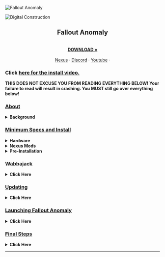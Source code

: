 <a name="falloutanomalymaster"></a>

![Fallout Anomaly](https://github.com/NomadsReach/Test32/assets/144523850/c415a315-09ae-4fd7-985e-59e007b32493)

![Digital Construction](https://www.fg-a.com/under-construction/digital-construction.gif)

<h2 style="text-align:center;">Fallout Anomaly</h2>

<p align="center">
  <br />
  <a href="https://github.com/NomadsReach/Fallout-Anomaly"><strong>DOWNLOAD »</strong></a>
  <br />
  <br />
  <a href="https://www.nexusmods.com/fallout4/mods/74075">Nexus</a>
  ·
  <a href="https://discord.gg/MpaKxpkYw3">Discord</a>
  ·
  <a href="https://www.youtube.com/channel/UCowoMPzQU_WfQcNp6bMj1zg">Youtube</a>
  ·
</p>

### Click [here for the install video.](https://www.youtube.com/watch?v=z2EXvKHlHRU) 

<strong> THIS DOES NOT EXCUSE YOU FROM READING EVERYTHING BELOW! Your failure to read will result in crashing. You MUST still go over everything below!</strong>


  ### <strong><ins>About</strong></ins>
<details>
  <summary><strong>Background</strong></summary>
    
  * The S.T.A.L.K.E.R. series, developed by Ukrainian game studio GSC Game World, has long been hailed for its masterful blend of survival horror, open-world exploration, and atmospheric storytelling. Set in the Chernobyl Exclusion Zone, these games create a sense of dread and unease, making players question their every step in the desolate wasteland. Fallout 4, on the other hand, is renowned for its vast open world and role-playing elements, set in a retro-futuristic post-apocalyptic America.
  
  * We recognized the opportunity to combine the strengths of both worlds. Drawing inspiration from the bleak and perilous world of S.T.A.L.K.E.R. and leveraging the expansive sandbox of Fallout 4, we embarked on a mission to create a modlist that would redefine the Fallout experience. The result is a remarkable fusion of the two franchises, offering a unique blend of survival, exploration, and storytelling.
  
  <ins>To put it simply, we plan to combine the two.</ins>

  Find the entire mod list here: [Load Order Libary](https://loadorderlibrary.com/lists/fallout-anomaly-049)
</details>


### <ins><strong>Minimum Specs and Install</ins></strong>
<details>
  <summary><strong>Hardware</strong></summary>

- CPU: A modern CPU with at least 6 cores and a clock speed of 3GHz.
- RAM: Aim for 16GB, but 32GB is even better.
- Video Card: At least 4GB of memory, ideally 6GB.
- OS: Windows 10/11 (64-bit).
- Free Disk Space: At least 300GB, preferably on an SSD for optimal performance.

</details>

<details>
  <summary><strong>Nexus Mods</strong></summary>

  ---

  * **While not mandatory, Nexus Premium is strongly advised as it streamlines the mod download and installation process, saving you time. By opting for Nexus Premium, you'll enjoy uncapped download speeds and won't have to manually approve each download. This is a restriction from the Nexus website itself and is not a limitation imposed by Fallout Anomaly.**

  ---

  [![Nexus Premium](https://i.imgur.com/YoGR9F6.png)](https://next.nexusmods.com/premium)

  **Click above to be directed to the Nexus website.**
</details>


<details>
  <summary><strong>Pre-Installation</strong></summary>

- [Microsoft Visual C++ x64 and x86](https://github.com/abbodi1406/vcredist/releases/download/v0.78.0/VisualCppRedist_AIO_x86_x64.exe) - **Must be installed! Open the launcher and let it run through all steps.**
- [NET Framework 4.6.2](https://dotnet.microsoft.com/en-us/download/dotnet-framework/thank-you/net462-web-installer) - **Must be installed!**
- [DirectX Redist (June 2010)](https://www.microsoft.com/en-us/download/details.aspx?id=8109) - **Pick your language, download, and install.**
- [Vanilla Game Folder](https://www.youtube.com/watch?v=zwTJ3jImCiQ&t=1s) - **Please see the video below.**
- [PageFile Setup](https://github.com/NomadsReach/Fallout-Anomaly/blob/master/PageFile.md) - **Please click the blue link for instructions. This step is very important.**

<strong>FAILURE TO INSTALL ALL ABOVE WILL RESULT IN CRASHING</strong>

[![](https://img.youtube.com/vi/zwTJ3jImCiQ/0.jpg)](https://www.youtube.com/watch?v=zwTJ3jImCiQ)

---

<h3><b>Finally make sure to uninstall the HD texture pack. It is highly flawed and we have much better options.</b></h3>

---

1. Open Steam
2. Navigate to your Library
3. Right-click on Fallout  
4. Select Properties
5. Go to the DLC tab
6. Uncheck "Fallout 4 - High Resolution Texture Pack"

<img src="https://github.com/NomadsReach/Test32/assets/144523850/253e48f8-e921-4ead-a813-bc295ca68145" alt="Fallout Image" style="float: right; margin-left: 15px;" width="400">

</details>


</details>

### <ins><strong>Wabbajack<strong></ins>
  <details>
  <summary><strong>Click Here</strong></summary>
    
<ins><strong>Wabbajack Installation Guide for Fallout Anomaly</ins><strong>

---

To begin, ensure that Wabbajack is installed on your system. It's crucial to install it in a location separate from your typical profile folder to avoid errors. You can download Wabbajack from the following link: [Wabbajack](https://www.wabbajack.org/). For example, you might choose to install it in C:\Wabbajack.

Once Wabbajack is successfully installed, create a new folder dedicated to Fallout Anomaly. For instance, you can create a folder at C:\Fallout Anomaly.

The next step involves downloading the mod list. You have two options to accomplish this:

1. **Direct Download:** Visit our Nexus page to download the mod list directly.

2. **Wabbajack GUI:** Alternatively, within the Wabbajack GUI, select Fallout 4, navigate to the "Unofficial" section, and then locate Fallout Anomaly. Click on the play button to initiate the download.

3. After completing either of the above steps, locate the Fallout Anomaly folder you created earlier. This folder will serve as the "Modlist installation location.

4. Click the "Go" button within Wabbajack to begin the download and installation process. Wabbajack will now proceed to install Fallout Anomaly according to the specified mod list.
   
---

<h3><ins></ins>Problems with Wabbajack</ins></h3>

---

There are various scenarios where Wabbajack may encounter errors. Here are some common issues and their solutions:

- **Could not download MOD:** If certain mods fail to download, You can manually download them from their source and place the archived folder in the downloads folder of where your Wabbjack is downloading to. 

- **Mod is not a whitelisted download:** This error can occur when the modlist is updated or the mod link no longer works. Check for updates and wait for a new release if necessary. 

- **Wabbajack could not find my game folder:** Wabbajack will not work with a pirated version of the game. Ensure you own the game on Steam and follow the pre-installation steps accordingly.
</details>


</details>

### <ins><strong>Updating<strong></ins>
  <details>
  <summary><strong>Click Here</strong></summary>

The Fallout Anomaly team will notify you in advance of any upcoming updates via Discord and Nexus. **Always remember to backup your saves or start a new game after updating.**

During the update process, Wabbajack will delete all files that are not part of the Modlist from the previous update. **This includes any additional mods you have installed on your own. Your saves will be preserved unless there is a specific reason provided to start a new save, which we will communicate to you. The decision to update is entirely up to you and is not mandatory.**

The changelog for each update can be located [here](https://github.com/NomadsReach/Fallout-Anomaly/blob/master/CHANGELOG.md).

Updating is similar to installing. Simply ensure to select the same path and check the "overwrite existing Modlist" button.

</details>

### <ins><strong>Launching Fallout Anomaly<strong></ins>
  <details>
  <summary><strong>Click Here</strong></summary>
    Before launching Fallout Anomaly, we will open BethINI to verify your display settings are set correctly. To do so, head to your newly installed Fallout Anomaly folder and locate the tools folder. (E:\ModLists\Anomaly 4.6\tools) Inside this folder, please locate "BethINI" and launch it from here. <strong>It is essential you <ins>DO NOT</ins> change anything here but your display resolution.</strong> The inis have been optimized for the best usage of Fallout Anomaly and your PC. Changing any other settings can cause crashing, visual issues, or worse performance. Upon completing this step please hit save in BethINI and close the program. Go back to the main Anomaly folder and launch mod organizer.exe
  </p>

![step1](https://github.com/NomadsReach/Fallout-Anomaly/assets/144523850/838bcff7-50ec-47b1-a4fb-287034f7cc53)
![save2](https://github.com/NomadsReach/Fallout-Anomaly/assets/144523850/b783d988-bdfa-4dc6-81b8-d6930e54f4f0)
![Step3](https://github.com/NomadsReach/Fallout-Anomaly/assets/144523850/decac86a-df39-467f-a5db-813f99e404e0)

  

  <p>
    Upon launching Mod Organizer 2 (MO2), you may initially feel overwhelmed by the interface. However, we have streamlined the entire process for your convenience. In the top right corner, you will find several options such as F4SE, ENB Manager, and Crash Scanner. We will discuss these options in more detail later on. At this point, you are ready to launch the game.


  <details>
    <summary><h3>F4SE</h3></summary>
    
    
  * F4SE is Fallout 4 Script Extender. This program is the lifeline of most mods for Fallout and will be used to launch Fallout Anomaly.
    
    ![F4SE](https://github.com/NomadsReach/Fallout-Anomaly/assets/144523850/9e575f2d-2cc1-4f64-a671-9bbe586d3e4e)
    </details>
    <details>
   <summary><strong>ENBS</strong></summary> 

   - Please see [HERE](https://github.com/NomadsReach/Fallout-Anomaly/edit/master/Optional.md) on our ENB support.

</details>

### <ins><strong>Crash Reporting<strong></ins>
  <details>
   
  * A simple tool for scanning your Buffout 4 crash logs, game and mod files. Automatically detects problems in around 250 different cases. GUI included.
    Previously known as Crash Log Auto Scanner (CLAS) Nexus [Link](https://www.nexusmods.com/fallout4/mods/56255?tab=description)

    Due to how large of a mod list is and just how buggy Fallout 4 is in general we are bound to run into crashes, but thankfully we have some of the best modders to help us with these issues. If you run into a crash please follow the steps below. if it does not please open a ticket on the discord or here on the github under bug reports.

* Step 1: Open up Mod Organizer and click on Crash Report in the top right. Ensure the program looks just like the picture below.

---
  ![image](https://github.com/NomadsReach/Fallout-Anomaly/assets/144523850/e1dfc913-89c2-40d6-8420-167047d57f3f)

---

* Step 2 Click Scan Crash Logs and let the command run. 
---
![image](https://github.com/NomadsReach/Fallout-Anomaly/assets/144523850/3824d824-2229-4fac-9b5e-81c98b4bbf6c)
---

* Step 3: Attach your crash log to the report page, click [here](https://github.com/NomadsReach/Fallout-Anomaly/issues/new/choose) and click "Get started" under bug report.

---

![image](https://github.com/NomadsReach/Fallout-Anomaly/assets/144523850/88097133-f429-4cc5-984c-f3200e08567c)

---

* Step 4: After making your report you can close out of the CLAS and follow the prompt of the crash reporter tool you opened in Step 1.

![image](https://github.com/NomadsReach/Fallout-Anomaly/assets/144523850/135519ea-c357-4658-afa4-fa266abd3a2b)

---




   </details>  
   <details>


  </details>

</details>

### <ins><strong>Final Steps<strong></ins>

<details>
  <summary><strong>Click Here</strong></summary>
  
  See [Here](https://github.com/NomadsReach/Fallout-Anomaly/blob/master/Optional.md) for our optional mods and 21:9 32:9 support. Also includes ENB support.

  See [Here](https://github.com/NomadsReach/Fallout-Anomaly/blob/master/Performance.md) for extra performance options. (PENDING IMPLEMENTATION 02/2024) 🚧🚧🚧

  See [Here](https://github.com/NomadsReach/Fallout-Anomaly/blob/master/Known%20Issue.md) for known issues. (PENDING IMPLEMENTATION 02/2024) 🚧🚧🚧

  See [Here](https://github.com/NomadsReach/Fallout-Anomaly/blob/master/Issue%20Tracker.md) to make a bug report.

  See [Here](https://github.com/NomadsReach/Fallout-Anomaly/issues/new/choose) to make a mod/feature request.

* Once you're in the game, please navigate through the menus by selecting "Yes" or "No." Allow a few minutes for all scripts to load after this process.

* Once you've completed the above steps, please follow these instructions:

    * **Step 1:** Press ESC and access the MCM Settings Manager.
    ![Click here to view Step 1](https://github.com/NomadsReach/Fallout-Anomaly/assets/144523850/eb6ebe41-ab0c-426c-969c-8b89ac1c0fbc)

    * **Step 2:** Click on "Apply" on the settings slot called "Fallout Anomaly Settings Manager" Save your game and reload from the save you just created.

    ![Step2](https://github.com/NomadsReach/Fallout-Anomaly/blob/master/images/306024184-fe31279d-599b-4e5c-9afe-e78036dc8b90.png)

    * **Step 3:** Save your game and then reload it.

    * **Step 4:** If your HUD doesn't update, reopen the MCM menu, navigate to FallUI HUD, and apply the S.T.A.L.K.E.R. HUD. Save your settings, reload the game, and enjoy the changes.
    ![Click here to view Step 4](https://github.com/NomadsReach/Fallout-Anomaly/assets/144523850/a55eb271-2113-4349-82be-926aafad343c)


</details>

  
 

  <!-- Add your final steps here -->

</details>

<hr>
